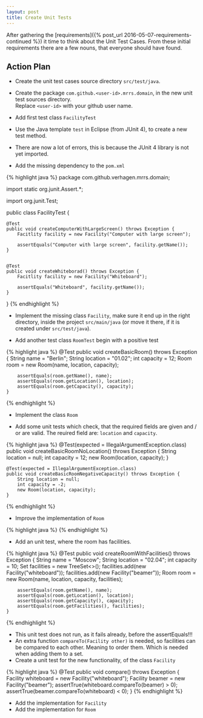 ```yaml
---
layout: post
title: Create Unit Tests
---
```

After gathering the [requirements]({% post_url 2016-05-07-requirements-continued %}) it time to think about the
Unit Test Cases. From these initial requirements there are a few nouns, that everyone should have found.


## Action Plan

- Create the unit test cases source directory `src/test/java`.

- Create the package `com.github.<user-id>.mrrs.domain`, in the new unit test sources directory.  
  Replace `<user-id>` with your github user name.


- Add first test class `FacilityTest`
- Use the Java template `test` in Eclipse (from JUnit 4), to create a new test method.
- There are now a lot of errors, this is because the JUnit 4 library is not yet imported.
- Add the missing dependency to the `pom.xml`

{% highlight java %}
package com.github.verhagen.mrrs.domain;

import static org.junit.Assert.*;

import org.junit.Test;

public class FacilityTest {

    @Test
    public void createComputerWithLargeScreen() throws Exception {
        Facitlity facility = new Facility("Computer with large screen");
        
        assertEquals("Computer with large screen", facility.getName());
    }


    @Test
    public void createWhiteborad() throws Exception {
        Facitlity facility = new Facility("Whiteboard");
        
        assertEquals("Whiteboard", facility.getName());
    }

}
{% endhighlight %}

- Implement the missing class `Facility`, make sure it end up in the right directory, inside the project `src/main/java` (or move it there, if it is created under `src/test/java`).



- Add another test class `RoomTest` begin with a positive test

{% highlight java %}
    @Test
    public void createBasicRoom() throws Exception {
        String name = "Berlin";
        String location = "01.02";
        int capacity = 12;
        Room room = new Room(name, location, capacity);
        
        assertEquals(room.getName(), name);
        assertEquals(room.getLocation(), location);
        assertEquals(room.getCapacity(), capacity);
    }
{% endhighlight %}

- Implement the class `Room`

- Add some unit tests which check, that the required fields are given and / or are valid. The reuired field are: `location` and `capacity`.

{% highlight java %}
    @Test(expected = IllegalArgumentException.class)
    public void createBasicRoomNoLocation() throws Exception {
        String location = null;
        int capacity = 12;
        new Room(location, capacity);
    }

    @Test(expected = IllegalArgumentException.class)
    public void createBasicRoomNegativeCapacity() throws Exception {
        String location = null;
        int capacity = -2;
        new Room(location, capacity);
    }
{% endhighlight %}

- Improve the implementation of `Room`


{% highlight java %}
{% endhighlight %}


- Add an unit test, where the room has facilities.

{% highlight java %}
    @Test
    public void createRoomWithFacilities() throws Exception {
        String name = "Moscow";
        String location = "02.04";
        int capacity = 10;
        Set<Facility> facilities = new TreeSet<>();
        facilities.add(new Facility("whiteboard"));
        facilities.add(new Facility("beamer"));
        Room room = new Room(name, location, capacity, facilities);
        
        assertEquals(room.getName(), name);
        assertEquals(room.getLocation(), location);
        assertEquals(room.getCapacity(), capacity);
        assertEquals(room.getFacilities(), facilities);
    }
{% endhighlight %}

- This unit test does not run, as it fails already, before the assertEquals!!!
- An extra function `compareTo(Facility other)` is needed, so facilities can be compared to each other. Meaning to order them. Which is needed when adding them to a set.
- Create a unit test for the new functionality, of the class `Facility`

{% highlight java %}
    @Test
    public void compare() throws Exception {
        Facility whiteboard = new Facility("whiteboard");
        Facility beamer = new Facility("beamer");
        assertTrue(whiteboard.compareTo(beamer) > 0);
        assertTrue(beamer.compareTo(whiteboard) < 0);
    }
{% endhighlight %}

- Add the implementation for `Facility`
- Add the implementation for `Room`
